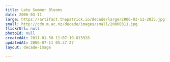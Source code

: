 ```yaml
---
title: Late Summer Blooms
date: 2006-03-11
large: https://artifact.thepatrick.io/decade/large/2006-03-11-2035.jpg
small: http://cdn.m.ac.nz/decade/images/small/20060311.jpg
flickrUrl: null
photoId: null
createdAt: 2011-01-30 11:07:19.813928
updatedAt: 2006-07-11 05:37:27
layout: decade-image

---
```


